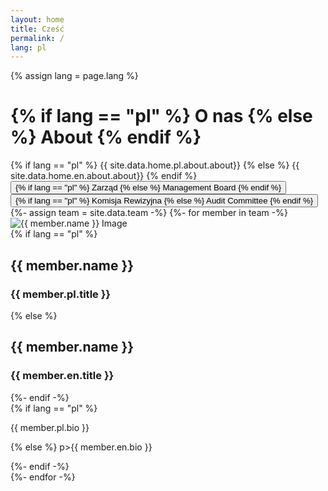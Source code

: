 ```yaml
---
layout: home
title: Cześć
permalink: /
lang: pl
---
```

{% assign lang = page.lang %}
<div class="section-title">
  <h1>{% if lang == "pl" %}
    O nas {% else %} 
    About {% endif %}</h1>
</div>
<div class="paragraph">
  <div class="container">
    {% if lang == "pl" %}
    {{ site.data.home.pl.about.about}} {% else %}
    {{ site.data.home.en.about.about}} {% endif %}
  </div>
</div>
<div class="paragraph">
  <div class="container">
    <div class="tabs-navigation">
      <button class="tab-btn active" data-group="board">
      {% if lang == "pl" %}
        Zarząd {% else %} 
        Management Board {% endif %}</button>
      <button class="tab-btn" data-group="committee">{% if lang == "pl" %}
        Komisja Rewizyjna {% else %} 
        Audit Committee {% endif %}</button>
    </div>
    <div class="row">
      {%- assign team = site.data.team -%}
      {%- for member in team -%}
        <div class="column card" data-group="{{ member.group }}">
        <div class="team">
          <div class="team-img">
            <img src="{{ member.img }}" alt="{{ member.name }} Image">
          </div>
          <div class="team-content">
            {% if lang == "pl" %}
            <h2>{{ member.name }}</h2>
            <h3>{{ member.pl.title }}</h3>
            {% else %}
            <h2>{{ member.name }}</h2>
            <h3>{{ member.en.title }}</h3>
            {%- endif -%}
          </div>
          <div class="team-overlay">
            {% if lang == "pl" %}
            <p>{{ member.pl.bio }}</p>
            {% else %}
            p>{{ member.en.bio }}</p>
            {%- endif -%}
          </div>
        </div>
      </div>
      {%- endfor -%}
    </div>
  </div>
</div>
<script src="https://code.jquery.com/jquery-3.6.0.min.js"></script>


